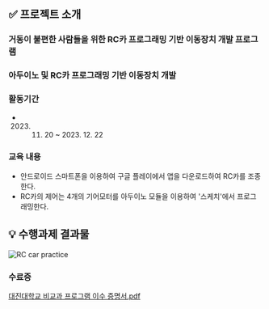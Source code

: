 ##  ✅ 프로젝트 소개
### 거동이 불편한 사람들을 위한 RC카 프로그래밍 기반 이동장치 개발 프로그램
### 아두이노 및 RC카 프로그래밍 기반 이동장치 개발

### 활동기간
- 2023. 11. 20 ~ 2023. 12. 22

### 교육 내용
- 안드로이드 스마트폰을 이용하여 구글 플레이에서 앱을 다운로드하여 RC카를 조종한다.
- RC카의 제어는 4개의 기어모터를 아두이노 모듈을 이용하여 '스케치'에서 프로그래밍한다.


## 💡 수행과제 결과물
![RC car practice](https://github.com/user-attachments/assets/e1cac0f1-3777-4d52-95f8-4738a59b888e)


### 수료증
[대진대학교 비교과 프로그램 이수 증명서.pdf](https://github.com/user-attachments/files/16959810/default.pdf)

